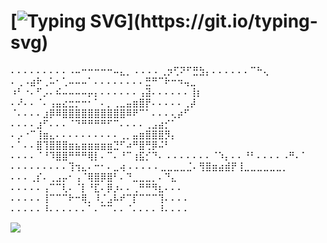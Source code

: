 # [![Typing SVG](https://readme-typing-svg.herokuapp.com?color=%2336BCF7&lines=Ya+stanu+korolem-piratov!)](https://git.io/typing-svg)

⠄⠄⠄⠄⠄⠄⠄⠄⠄⠠⠤⠒⠒⠒⠒⠒⠤⣄⡀
⠄⠄⠄⠄⢀⡲⢋⠝⠋⣛⣳⡄⠄⠄⠄⠄⠄⠄⠉⠓⢄
⠄⢀⠠⣴⠗⢀⠥⠂⢁⠤⠤⠤⠁⠄⠄⠄⠄⠄⠄⠄⠄⣛⠛⠉⠗⠒⠲⢤⣀
⠰⠃⠐⠄⠋⡠⠄⠮⠤⠤⠤⠤⡤⡄⠄⠄⠄⠄⠄⠄⢠⣽⠄⠄⠄⠄⠄⠄⢸⡆
⠄⠜⠄⠄⠈⠄⢠⣤⣔⣒⡒⠒⠂⠁⠄⡀⢀⣀⣤⣶⣿⡟⠄⠄⠄⠄⠄⢀⡼
⠈⠄⠄⠄⠄⣰⡿⠿⣿⣿⣿⣿⣿⣿⣿⣿⣿⣿⠿⠟⠉⠁⠄⠄⠄⢄⡴⠋
⠄⠄⠄⠄⣰⠋⠄⠄⠄⠈⠙⠛⠛⠛⠛⠋⠉⠄⠄⠄⠄⢀⣠⣴⡊⠁
⠄⡠⠐⠉⢸⣶⣄⠄⠄⠄⠄⠄⠄⠄⠄⠄⠄⢀⡀⣤⣶⣿⣿⣿⡻⡄
⠄⠁⠄⠄⣿⢹⣿⣿⣿⣶⣦⣶⣶⣶⣶⣶⣙⠋⠴⠛⣿⢛⡿⠬⠃
⠄⠄⠄⠄⠈⠘⠹⣿⣿⠛⠛⠛⢿⡇⠄⠉⠄⠘⠉⢰⣯⡊⠙⠄
⠄⠄⠄⠄⠄⠄⠄⠈⠱⡄⠄⠄⠘⠃⠄⠄⠄⠄⠠⠛⠄⠁
⠄⠄⠄⠄⠄⠄⠄⠄⠄⢹⢲⣄⠄⠒⠂⠄⣀⢴
⠄⠄⠄⠄⠄⣀⣀⣀⣀⣈⠄⢻⣿⣶⣴⣾⡟⢸⣀⣀⣀⣀⣀⣀⡀
⠄⠄⠄⢀⡎⠄⢀⣠⡤⠂⢠⠈⢿⣿⡿⣿⠃⠄⠙⣀⣀⣀⡀⠄⠙⣄
⠄⠄⠄⠄⠄⢠⠉⠉⢇⠄⠈⡇⠘⣏⠄⡿⡰⠄⠄⢀⠛⠛⠻⣆⠄⠄⠄
⠄⠄⠄⠄⠄⢸⠉⠉⠉⠗⠒⢿⡀⠸⡈⣠⠧⠞⠉⡏⠉⠉⠉⢹⠄⠄⠄⠄
⠄⠄⠄⠄⠄⠸⠄⠄⠄⠄⠄⠄⠁⠄⠉⠉⠄⠄⠈⠄⠄⠄⠄⠸⠄⠄⠄⠄

![](https://komarev.com/ghpvc/?username=dan2k-kms)


